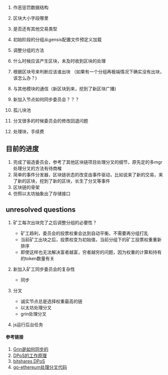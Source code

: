 1. 作恶惩罚数据结构
2. 区块大小字段哪里
3. 是否还有其他交易类型

1. 初始阶段的分组从gensis配置文件预定义加载
2. 调整分组的方法
3. 什么时候应该产生区块，未及时收到区块的处理
4. 根据区块号来判断应该谁出块 （如果有一个分组再极端情况下确实没有出块，该怎么办？)
5. 与其他模块的通信（新区块到来，挖到了新区块广播)
6. 新加入节点如何同步委员会？？？
7. 孤儿块池

1. 分叉很多的时候委员会的修改回退问题
2. 处理块，手续费

## 目前的进度

1. 完成了锻造委员会，参考了其他区块链项目处理分叉的细节，原先定的多mgr处理分叉的方法有待商榷
2. 简单的事件分发器，区块链状态的改变由事件驱动，比如说来了新的交易，来了新的区块，挖到了新的区块，长生了分叉等事件
3. 区块链的骨架
4. 仿照以太坊抽象出了存储接口


## unresolved questions

1. 矿工每次出块完了之后调整分组的必要性？
    - 矿工趋利，委员会的投票权重会达到自动平衡，不需要再分组打乱
    - 当前矿工出块之后，投票权变为初始值，当前分组下的矿工投票权重重新排序
    - 即使这样也无法解决富者越富，穷者越穷的问题，因为权重的计算和持有的token数量有关

2. 新加入矿工同步委员会的复杂性
    - 同步

3. 分叉
    - 诚实节点总是选择权重最高的链
    - 以太坊处理分叉
    - grin处理分叉

4. js运行后台任务

#### 参考链接

1. [Grin是如何同步的](https://github.com/mimblewimble/grin/blob/master/doc/chain/blocks_and_headers.md)
2. [DPoS的工作原理](https://steemit.com/dpos/@dantheman/dpos-consensus-algorithm-this-missing-white-paper)
3. [bitshares DPoS](https://bitshares.org/technology/delegated-proof-of-stake-consensus/)
4. [go-ethereum处理分叉代码](https://github.com/ethereum/go-ethereum/blob/d6ccfd92f736bdfac1a9ed094d201d2a3256dfb2/core/blockchain.go#L1797)